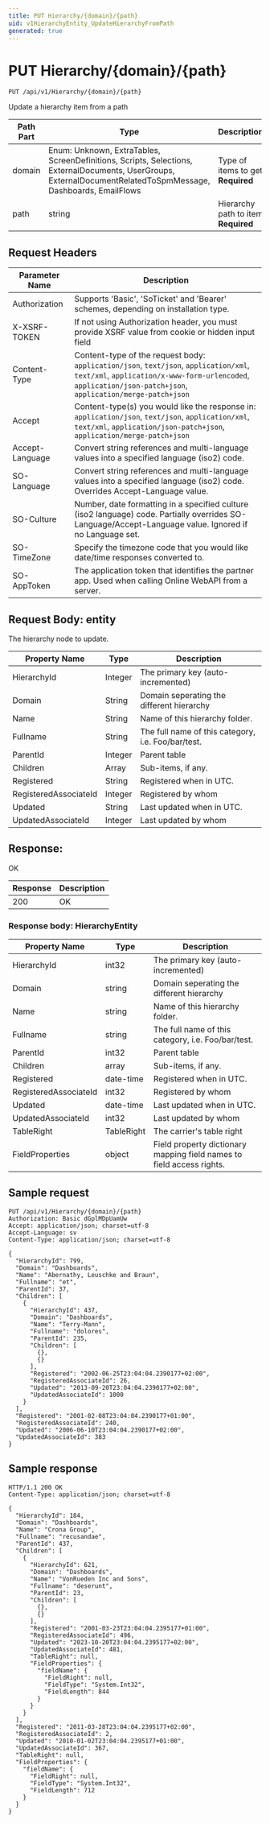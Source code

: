 ```yaml
---
title: PUT Hierarchy/{domain}/{path}
uid: v1HierarchyEntity_UpdateHierarchyFromPath
generated: true
---
```


# PUT Hierarchy/{domain}/{path}

```http
PUT /api/v1/Hierarchy/{domain}/{path}
```

Update a hierarchy item from a path






| Path Part | Type | Description |
|-----------|------|-------------|
| domain | Enum: Unknown, ExtraTables, ScreenDefinitions, Scripts, Selections, ExternalDocuments, UserGroups, ExternalDocumentRelatedToSpmMessage, Dashboards, EmailFlows | Type of items to get **Required** |
| path | string | Hierarchy path to item **Required** |



## Request Headers

| Parameter Name | Description |
|----------------|-------------|
| Authorization  | Supports 'Basic', 'SoTicket' and 'Bearer' schemes, depending on installation type. |
| X-XSRF-TOKEN   | If not using Authorization header, you must provide XSRF value from cookie or hidden input field |
| Content-Type | Content-type of the request body: `application/json`, `text/json`, `application/xml`, `text/xml`, `application/x-www-form-urlencoded`, `application/json-patch+json`, `application/merge-patch+json` |
| Accept         | Content-type(s) you would like the response in: `application/json`, `text/json`, `application/xml`, `text/xml`, `application/json-patch+json`, `application/merge-patch+json` |
| Accept-Language | Convert string references and multi-language values into a specified language (iso2) code. |
| SO-Language | Convert string references and multi-language values into a specified language (iso2) code. Overrides Accept-Language value. |
| SO-Culture | Number, date formatting in a specified culture (iso2 language) code. Partially overrides SO-Language/Accept-Language value. Ignored if no Language set. |
| SO-TimeZone | Specify the timezone code that you would like date/time responses converted to. |
| SO-AppToken | The application token that identifies the partner app. Used when calling Online WebAPI from a server. |

## Request Body: entity 

The hierarchy node to update. 

| Property Name | Type |  Description |
|----------------|------|--------------|
| HierarchyId | Integer | The primary key (auto-incremented) |
| Domain | String | Domain seperating the different hierarchy |
| Name | String | Name of this hierarchy folder. |
| Fullname | String | The full name of this category, i.e. Foo/bar/test. |
| ParentId | Integer | Parent table |
| Children | Array | Sub-items, if any. |
| Registered | String | Registered when  in UTC. |
| RegisteredAssociateId | Integer | Registered by whom |
| Updated | String | Last updated when  in UTC. |
| UpdatedAssociateId | Integer | Last updated by whom |

## Response:

OK

| Response | Description |
|----------------|-------------|
| 200 | OK |

### Response body: HierarchyEntity

| Property Name | Type |  Description |
|----------------|------|--------------|
| HierarchyId | int32 | The primary key (auto-incremented) |
| Domain | string | Domain seperating the different hierarchy |
| Name | string | Name of this hierarchy folder. |
| Fullname | string | The full name of this category, i.e. Foo/bar/test. |
| ParentId | int32 | Parent table |
| Children | array | Sub-items, if any. |
| Registered | date-time | Registered when  in UTC. |
| RegisteredAssociateId | int32 | Registered by whom |
| Updated | date-time | Last updated when  in UTC. |
| UpdatedAssociateId | int32 | Last updated by whom |
| TableRight | TableRight | The carrier's table right |
| FieldProperties | object | Field property dictionary mapping field names to field access rights. |

## Sample request

```http!
PUT /api/v1/Hierarchy/{domain}/{path}
Authorization: Basic dGplMDpUamUw
Accept: application/json; charset=utf-8
Accept-Language: sv
Content-Type: application/json; charset=utf-8

{
  "HierarchyId": 799,
  "Domain": "Dashboards",
  "Name": "Abernathy, Leuschke and Braun",
  "Fullname": "et",
  "ParentId": 37,
  "Children": [
    {
      "HierarchyId": 437,
      "Domain": "Dashboards",
      "Name": "Terry-Mann",
      "Fullname": "dolores",
      "ParentId": 235,
      "Children": [
        {},
        {}
      ],
      "Registered": "2002-06-25T23:04:04.2390177+02:00",
      "RegisteredAssociateId": 26,
      "Updated": "2013-09-20T23:04:04.2390177+02:00",
      "UpdatedAssociateId": 1000
    }
  ],
  "Registered": "2001-02-08T23:04:04.2390177+01:00",
  "RegisteredAssociateId": 240,
  "Updated": "2006-06-10T23:04:04.2390177+02:00",
  "UpdatedAssociateId": 383
}
```

## Sample response

```http_
HTTP/1.1 200 OK
Content-Type: application/json; charset=utf-8

{
  "HierarchyId": 184,
  "Domain": "Dashboards",
  "Name": "Crona Group",
  "Fullname": "recusandae",
  "ParentId": 437,
  "Children": [
    {
      "HierarchyId": 621,
      "Domain": "Dashboards",
      "Name": "VonRueden Inc and Sons",
      "Fullname": "deserunt",
      "ParentId": 23,
      "Children": [
        {},
        {}
      ],
      "Registered": "2001-03-23T23:04:04.2395177+01:00",
      "RegisteredAssociateId": 496,
      "Updated": "2023-10-20T23:04:04.2395177+02:00",
      "UpdatedAssociateId": 481,
      "TableRight": null,
      "FieldProperties": {
        "fieldName": {
          "FieldRight": null,
          "FieldType": "System.Int32",
          "FieldLength": 844
        }
      }
    }
  ],
  "Registered": "2011-03-28T23:04:04.2395177+02:00",
  "RegisteredAssociateId": 2,
  "Updated": "2010-01-02T23:04:04.2395177+01:00",
  "UpdatedAssociateId": 367,
  "TableRight": null,
  "FieldProperties": {
    "fieldName": {
      "FieldRight": null,
      "FieldType": "System.Int32",
      "FieldLength": 712
    }
  }
}
```